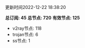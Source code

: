 更新时间2022-12-22 18:38:20

**总订阅: 45**
**总节点: 720**
**有效节点: 125**
- v2ray节点: 118
- trojan节点: 6
- ss节点: 1

